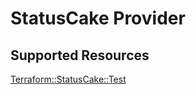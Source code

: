 # StatusCake Provider

## Supported Resources

[Terraform::StatusCake::Test](docs/providers/statuscake/Test.md)